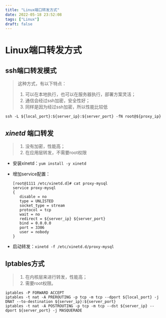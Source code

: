 ```yaml
---
title: "Linux端口转发方式"
date: 2022-05-18 23:52:08
tags: ["Linux"]
draft: false
---
```


# Linux端口转发方式

## ssh端口转发模式

> 这种方式，有以下特点：
> 
> 1. 可以在本地执行，也可以在服务器执行，部署方案灵活；
> 2. 通信会经过ssh加密，安全性好；
> 3. 同样是因为经过ssh加密，所以性能比较低

```shell
ssh -L ${local_port}:${server_ip}:${server_port} -fN root@${proxy_ip}
```

## *xinetd* 端口转发

> 1. 没有加密，性能高；
> 2. 在应用层转发，不需要root权限

- 安装xinetd：`yum install -y xinetd`

- 增加service配置：
  
  ```
  [root@1111 /etc/xinetd.d]# cat proxy-mysql
  service proxy-mysql
  {
     disable = no
     type = UNLISTED
     socket_type = stream
     protocol = tcp
     wait = no
     redirect = ${server_ip} ${server_port}
     bind = 0.0.0.0
     port = 3306
     user = nobody
  }
  ```

- 启动转发：`xinetd -f /etc/xinetd.d/proxy-mysql`

## Iptables方式

> 1. 在内核层来进行转发，性能高；
> 2. 需要root权限。

```shell
iptables -P FORWARD ACCEPT
iptables -t nat -A PREROUTING -p tcp -m tcp --dport ${local_port} -j DNAT --to-destination ${server_ip}:${server_port}
iptables -t nat -A POSTROUTING -p tcp -m tcp --dst ${server_ip} --dport ${server_port} -j MASQUERADE
```
